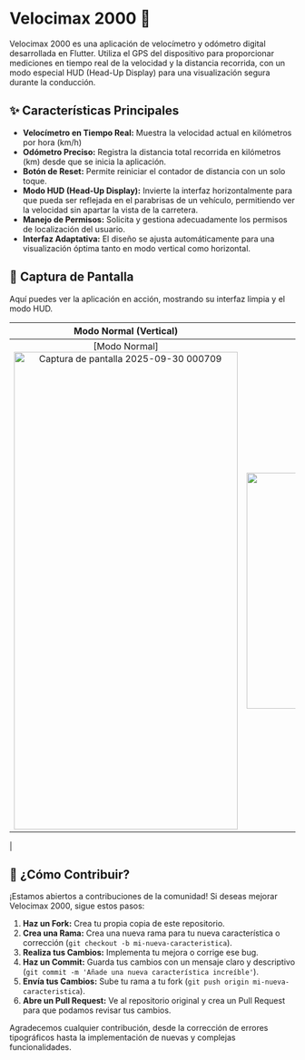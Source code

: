 # Velocimax 2000 🚀

Velocimax 2000 es una aplicación de velocímetro y odómetro digital desarrollada en Flutter. Utiliza el GPS del dispositivo para proporcionar mediciones en tiempo real de la velocidad y la distancia recorrida, con un modo especial HUD (Head-Up Display) para una visualización segura durante la conducción.

## ✨ Características Principales

-   **Velocímetro en Tiempo Real:** Muestra la velocidad actual en kilómetros por hora (km/h)
-   **Odómetro Preciso:** Registra la distancia total recorrida en kilómetros (km) desde que se inicia la aplicación.
-   **Botón de Reset:** Permite reiniciar el contador de distancia con un solo toque.
-   **Modo HUD (Head-Up Display):** Invierte la interfaz horizontalmente para que pueda ser reflejada en el parabrisas de un vehículo, permitiendo ver la velocidad sin apartar la vista de la carretera.
-   **Manejo de Permisos:** Solicita y gestiona adecuadamente los permisos de localización del usuario.
-   **Interfaz Adaptativa:** El diseño se ajusta automáticamente para una visualización óptima tanto en modo vertical como horizontal.


## 📸 Captura de Pantalla

Aquí puedes ver la aplicación en acción, mostrando su interfaz limpia y el modo HUD.

| Modo Normal (Vertical) | Modo HUD (Horizontal) |
| :--------------------: | :-----------------------: |
| [Modo Normal] <img width="394" height="842" alt="Captura de pantalla 2025-09-30 000709" src="https://github.com/user-attachments/assets/419a0929-49a2-4cbc-b22f-7bd8953ca8af" />| [Modo HUD] <img width="891" height="416" alt="Captura de pantalla 2025-09-30 000652" src="https://github.com/user-attachments/assets/b955629c-055e-43c6-bf94-5344069a991d" />
|

## 🤝 ¿Cómo Contribuir?

¡Estamos abiertos a contribuciones de la comunidad! Si deseas mejorar Velocimax 2000, sigue estos pasos:

1.  **Haz un Fork:** Crea tu propia copia de este repositorio.
2.  **Crea una Rama:** Crea una nueva rama para tu nueva característica o corrección (`git checkout -b mi-nueva-caracteristica`).
3.  **Realiza tus Cambios:** Implementa tu mejora o corrige ese bug.
4.  **Haz un Commit:** Guarda tus cambios con un mensaje claro y descriptivo (`git commit -m 'Añade una nueva característica increíble'`).
5.  **Envía tus Cambios:** Sube tu rama a tu fork (`git push origin mi-nueva-caracteristica`).
6.  **Abre un Pull Request:** Ve al repositorio original y crea un Pull Request para que podamos revisar tus cambios.

Agradecemos cualquier contribución, desde la corrección de errores tipográficos hasta la implementación de nuevas y complejas funcionalidades.
